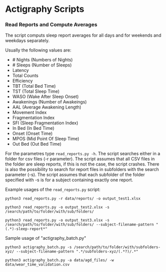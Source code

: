 
# Actigraphy Scripts


### Read Reports and Compute Averages

The script computs sleep report averages for all days and for weekends and weekdays separately.

Usually the following values are:
 - \# Nights (Numbers of Nights)
 - \# Sleeps (Number of Sleeps)
 - Latency
 - Total Counts
 - Efficiency
 - TBT (Total Bed Time)
 - TST (Total Sleep Time)
 - WASO (Wake After Sleep Onset)
 - Awakenings (Number of Awakeings)
 - AAL (Average Awakening Length)
 - Movement Index
 - Fragmentation Index
 - SFI (Sleep Fragmentation Index)
 - In Bed (In Bed Time)
 - Onset (Onset Time)
 - MPOS (Mid Point Of Sleep Time)
 - Out Bed (Out Bed Time)

For the parametres type `read_reports.py -h`. 
The script searches either in a folder for csv files (-r parameter).
The script assumes that all CSV files in the folder are sleep reports, if this is not the case, the script crashes.
There is also the possibility to search for report files in subfolders with the search parameter (-s).
The script assumes that each subfolder of the folder specified with -s is for a subject containing exactly one report.

Example usages of the `read_reports.py` script:

```
python3 read_reports.py -r data/reports/ -o output_test1.xlsx

python3 read_reports.py -o output_test2.xlsx -s /search/path/to/folder/with/sub/folders/ 

python3 read_reports.py -o output_test3.xlsx -s /search/path/to/folder/with/sub/folders/ --subject-filename-pattern "(.*)-sleep-report*"

```

Sample usage of "actigraphy_batch.py"

```
python3 actigraphy_batch.py -s /search/path/to/folder/with/subfolders-xyz/ --subject-filename-pattern ".*/subfolders-xyz/(.*?)/.*"

python3 actigraphy_batch.py -a data/agd_files/ -w data/wear_time_validation.csv

```